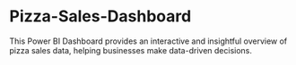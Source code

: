 # Pizza-Sales-Dashboard
This Power BI Dashboard provides an interactive and insightful overview of pizza sales data, helping businesses make data-driven decisions.
